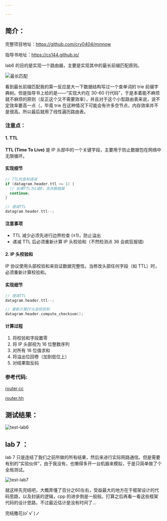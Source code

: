 ```yaml
---

---
```


##   简介：

完整项目地址：https://github.com/cry0404/minnow

指导书地址：https://cs144.github.io/

lab6 的目的是实现一个路由器，主要是实现其中的最长前缀匹配原则。

![最长匹配](https://picture.cry4o4n0tfound.cn/crywebsite/2025/04/router.png)

看到最长前缀匹配我的第一反应是大一下数据结构写过一个查单词的 trie 前缀字典树。但是指导书上给的是——“实现大约在 30-60 行代码”，于是本着能不麻烦就不麻烦的原则（反正这个又不需要效率），并且对于这个小型路由表来说，说不定效率要高一点（，毕竟 trie 在这种情况下可能会有许多空节点，内存效率并不是很高。所以最后就用了线性遍历路由表。

### 注意点：

#### 1. TTL 

**TTL (Time To Live)** 是 IP 头部中的一个关键字段，主要用于防止数据包在网络中无限循环。

#### 实现细节
```cpp
// TTL检查和递减
if (datagram.header.ttl <= 1) {
  // 如果TTL为1或0，丢弃数据报
  continue;
}

// 递减TTL
datagram.header.ttl--;
```

#### 注意事项
- TTL 减少必须先进行边界检查 (≤1)，防止溢出
- 递减 TTL 后必须重新计算 IP 头校验和（不然检测点 36 会疯狂报错)

#### 2. IP 头校验和

IP 协议使用头部校验和来验证数据完整性。当修改头部任何字段（如 TTL）时，必须重新计算校验和。

#### 实现细节
```cpp
// 递减TTL
datagram.header.ttl--;

// 重新计算IP头部校验和
datagram.header.compute_checksum();
```

#### 计算过程
1. 将校验和字段置零
2. 将 IP 头部视为 16 位整数序列
3. 对所有 16 位值求和
4. 将溢出位回卷（加到低位上）
5. 对结果取反码

### 参考代码:

[router,cc](https://github.com/cry0404/minnow/blob/lab7/src/router.cc)

[router.hh](https://github.com/cry0404/minnow/blob/lab7/src/router.hh)

## 测试结果：

![test-lab6](https://picture.cry4o4n0tfound.cn/crywebsite/2025/04/test1.png)

## lab 7 ：

lab 7 只是连结了我们之前所做的所有结果，然后来进行实际网路通信。但是需要有别的“实验伙伴”，由于我没有，也懒得多开一台机器来模拟，于是只简单做了个全局测试。

![test-lab7](https://picture.cry4o4n0tfound.cn/crywebsite/2025/04/test2.png)

就这样先完结吧，大概弄懂了百分之60左右，受益最大的地方在于框架设计的代码思路，以及封装的逻辑，cpp 的进步倒是一般般。打算之后再看一看这些框架代码的设计思路，不过最近估计是没有时间了...

完结撒花(oﾟvﾟ)ノ
